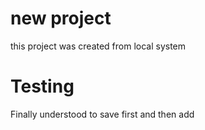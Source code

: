 # new project
this project was created from local system

# Testing 
Finally understood to save first and then add